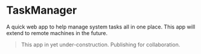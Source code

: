 # TaskManager

A quick web app to help manage system tasks all in one place. This app will extend to remote machines in the future.

> This app in yet under-construction. Publishing for collaboration.
